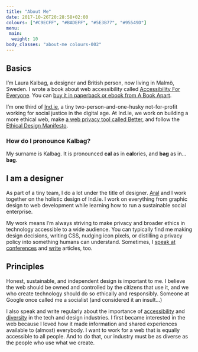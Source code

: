 ```yaml
---
title: "About Me"
date: 2017-10-26T20:28:58+02:00
colours: ["#C9ECFF", "#BADEFF", "#5E3B77", "#95549D"]
menu:
 main:
  weight: 10
body_classes: "about-me colours-002"
---
```


## Basics

I’m Laura Kalbag, a designer and British person, now living in Malmö, Sweden. I wrote a book about web accessibility called [Accessibility For Everyone](https://abookapart.com/products/accessibility-for-everyone). You can [buy it in paperback or ebook from A Book Apart](https://abookapart.com/products/accessibility-for-everyone).

I’m one third of [Ind.ie](https://ind.ie), a tiny two-person-and-one-husky not-for-profit working for social justice in the digital age. At Ind.ie, we work on building a more ethical web, make [a web privacy tool called Better](https://better.fyi), and follow the [Ethical Design Manifesto](https://ind.ie/ethical-design).

### How do I pronounce Kalbag?

My surname is Kalbag. It is pronounced **cal** as in **cal**ories, and **bag** as in… **bag**.

## I am a designer

As part of a tiny team, I do a lot under the title of designer. [Aral](https://ar.al) and I work together on the holistic design of Ind.ie. I work on everything from graphic design to web development while learning how to run a sustainable social enterprise.

My work means I’m always striving to make privacy and broader ethics in technology accessible to a wide audience. You can typically find me making design decisions, writing CSS, nudging icon pixels, or distilling a privacy policy into something humans can understand. Sometimes, I [speak at conferences](../speaking/index.html "Speaking") and [write](../tag/writing/index.html) articles, too.

## Principles

Honest, sustainable, and independent design is important to me. I believe the web should be owned and controlled by the citizens that use it, and we who create technology should do so ethically and responsibly. Someone at Google once called me a socialist (and considered it an insult…)

I also speak and write regularly about the importance of [accessibility](../tag/accessibility/index.html) and [diversity](https://ind.ie/summit/videos/laura-kalbag) in the tech and design industries. I first became interested in the web because I loved how it made information and shared experiences available to (almost) everybody. I want to work for a web that is equally accessible to all people. And to do that, our industry must be as diverse as the people who use what we create.
